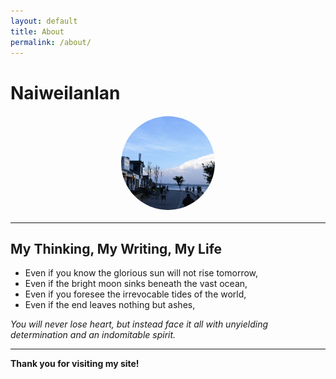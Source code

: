 ```yaml
---
layout: default
title: About
permalink: /about/
---
```


# Naiweilanlan

<img src="/assets/images/avatar.png" alt="Avatar" style="width:150px; height:150px; border-radius:50%; display:block; margin:20px auto;">

---

## My Thinking, My Writing, My Life

- Even if you know the glorious sun will not rise tomorrow,  
- Even if the bright moon sinks beneath the vast ocean,  
- Even if you foresee the irrevocable tides of the world,  
- Even if the end leaves nothing but ashes,  

*You will never lose heart, but instead face it all with unyielding determination and an indomitable spirit.*

---

**Thank you for visiting my site!**
